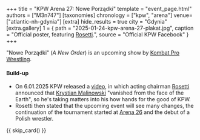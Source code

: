 +++
title = "KPW Arena 27: Nowe Porządki"
template = "event_page.html"
authors = ["M3n747"]
[taxonomies]
chronology = ["kpw", "arena"]
venue=["atlantic-nh-gdynia"]
[extra]
hide_results = true
city = "Gdynia"
[extra.gallery]
1 = { path = "2025-01-24-kpw-arena-27-plakat.jpg", caption = "Official poster, featuring [Rosetti](@/w/rosetti.md).", source = "Official KPW Facebook" }
+++

"Nowe Porządki" (_A New Order_) is an upcoming show by [Kombat Pro Wrestling](@/o/kpw.md).

#### Build-up

* On 6.01.2025 KPW released a [video][boss-rosetti], in which acting chairman [Rosetti](@/w/rosetti.md) announced that [Krystian Malinowski](@/w/krystian-malinowski.md) "vanished from the face of the Earth", so he's taking matters into his how hands for the good of KPW.
* Rosetti then stated that the upcoming event will see many changes, the continuation of the tournament started at [Arena 26](@/e/kpw/2024-11-15-kpw-arena-26.md) and the debut of a Polish wrestler.

{{ skip_card() }}

[boss-rosetti]: https://www.youtube.com/watch?v=dUr5kiuQclg
